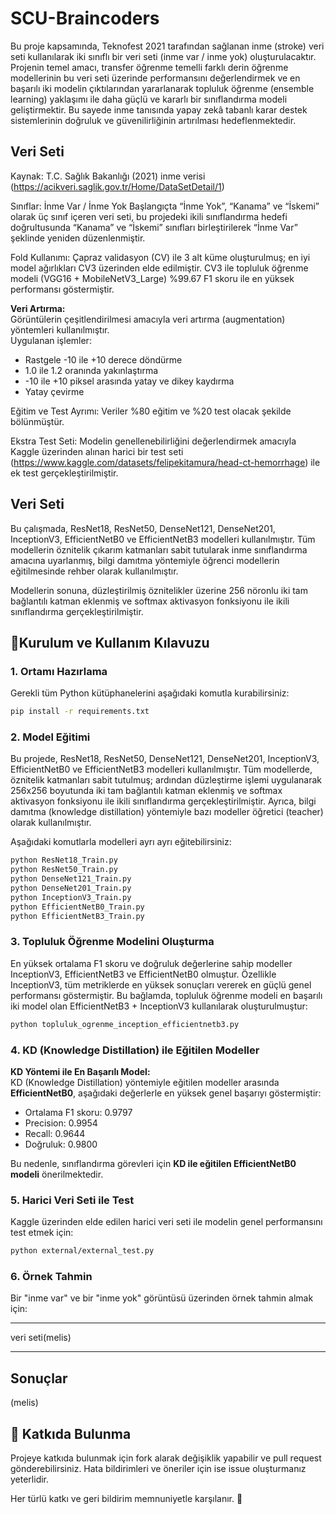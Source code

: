 # SCU-Braincoders
Bu proje kapsamında, Teknofest 2021 tarafından sağlanan inme (stroke) veri seti kullanılarak iki sınıflı bir veri seti (inme var / inme yok) oluşturulacaktır. Projenin temel amacı, transfer öğrenme temelli farklı derin öğrenme modellerinin bu veri seti üzerinde performansını değerlendirmek ve en başarılı iki modelin çıktılarından yararlanarak topluluk öğrenme (ensemble learning) yaklaşımı ile daha güçlü ve kararlı bir sınıflandırma modeli geliştirmektir. Bu sayede inme tanısında yapay zekâ tabanlı karar destek sistemlerinin doğruluk ve güvenilirliğinin artırılması hedeflenmektedir.

##	 Veri Seti
Kaynak: T.C. Sağlık Bakanlığı (2021) inme verisi
(https://acikveri.saglik.gov.tr/Home/DataSetDetail/1)

Sınıflar: İnme Var / İnme Yok
Başlangıçta “İnme Yok”, “Kanama” ve “İskemi” olarak üç sınıf içeren veri seti, bu projedeki ikili sınıflandırma hedefi doğrultusunda “Kanama” ve “İskemi” sınıfları birleştirilerek “İnme Var” şeklinde yeniden düzenlenmiştir.

Fold Kullanımı: Çapraz validasyon (CV) ile 3 alt küme oluşturulmuş; en iyi model ağırlıkları CV3 üzerinden elde edilmiştir. CV3 ile topluluk öğrenme modeli (VGG16 + MobileNetV3_Large) %99.67 F1 skoru ile en yüksek performansı göstermiştir.

**Veri Artırma:**  
Görüntülerin çeşitlendirilmesi amacıyla veri artırma (augmentation) yöntemleri kullanılmıştır.  
Uygulanan işlemler:

- Rastgele -10 ile +10 derece döndürme  
- 1.0 ile 1.2 oranında yakınlaştırma  
- -10 ile +10 piksel arasında yatay ve dikey kaydırma  
- Yatay çevirme

Eğitim ve Test Ayrımı: Veriler %80 eğitim ve %20 test olacak şekilde bölünmüştür.

Ekstra Test Seti: Modelin genellenebilirliğini değerlendirmek amacıyla Kaggle üzerinden alınan harici bir test seti
(https://www.kaggle.com/datasets/felipekitamura/head-ct-hemorrhage) ile ek test gerçekleştirilmiştir.

## Veri Seti
Bu çalışmada, ResNet18, ResNet50, DenseNet121, DenseNet201, InceptionV3, EfficientNetB0 ve EfficientNetB3 modelleri kullanılmıştır. Tüm modellerin öznitelik çıkarım katmanları sabit tutularak inme sınıflandırma amacına uyarlanmış, bilgi damıtma yöntemiyle öğrenci modellerin eğitilmesinde rehber olarak kullanılmıştır.

Modellerin sonuna, düzleştirilmiş öznitelikler üzerine 256 nöronlu iki tam bağlantılı katman eklenmiş ve softmax aktivasyon fonksiyonu ile ikili sınıflandırma gerçekleştirilmiştir.

## 🔧Kurulum ve Kullanım Kılavuzu
### 1. Ortamı Hazırlama
Gerekli tüm Python kütüphanelerini aşağıdaki komutla kurabilirsiniz:

```bash
pip install -r requirements.txt
```


### 2. Model Eğitimi
Bu projede, ResNet18, ResNet50, DenseNet121, DenseNet201, InceptionV3, EfficientNetB0 ve EfficientNetB3 modelleri kullanılmıştır.
Tüm modellerde, öznitelik katmanları sabit tutulmuş; ardından düzleştirme işlemi uygulanarak 256x256 boyutunda iki tam bağlantılı katman eklenmiş ve softmax aktivasyon fonksiyonu ile ikili sınıflandırma gerçekleştirilmiştir. Ayrıca, bilgi damıtma (knowledge distillation) yöntemiyle bazı modeller öğretici (teacher) olarak kullanılmıştır.

Aşağıdaki komutlarla modelleri ayrı ayrı eğitebilirsiniz:
```bash
python ResNet18_Train.py
python ResNet50_Train.py
python DenseNet121_Train.py
python DenseNet201_Train.py
python InceptionV3_Train.py
python EfficientNetB0_Train.py
python EfficientNetB3_Train.py
```
  
### 3. Topluluk Öğrenme Modelini Oluşturma
En yüksek ortalama F1 skoru ve doğruluk değerlerine sahip modeller InceptionV3, EfficientNetB3 ve EfficientNetB0 olmuştur.
Özellikle InceptionV3, tüm metriklerde en yüksek sonuçları vererek en güçlü genel performansı göstermiştir.
Bu bağlamda, topluluk öğrenme modeli en başarılı iki model olan EfficientNetB3 + InceptionV3 kullanılarak oluşturulmuştur:

```bash
python topluluk_ogrenme_inception_efficientnetb3.py
```

### 4. KD (Knowledge Distillation) ile Eğitilen Modeller
**KD Yöntemi ile En Başarılı Model:**  
KD (Knowledge Distillation) yöntemiyle eğitilen modeller arasında **EfficientNetB0**, aşağıdaki değerlerle en yüksek genel başarıyı göstermiştir:

- Ortalama F1 skoru: 0.9797  
- Precision: 0.9954  
- Recall: 0.9644  
- Doğruluk: 0.9800  

Bu nedenle, sınıflandırma görevleri için **KD ile eğitilen EfficientNetB0 modeli** önerilmektedir.

  
### 5. Harici Veri Seti ile Test
Kaggle üzerinden elde edilen harici veri seti ile modelin genel performansını test etmek için:

```bash
python external/external_test.py
```

### 6. Örnek Tahmin
Bir "inme var" ve bir "inme yok" görüntüsü üzerinden örnek tahmin almak için:
****
veri seti(melis)
****

## Sonuçlar
(melis)

## 🤝 Katkıda Bulunma
Projeye katkıda bulunmak için fork alarak değişiklik yapabilir ve pull request gönderebilirsiniz.
Hata bildirimleri ve öneriler için ise issue oluşturmanız yeterlidir.

Her türlü katkı ve geri bildirim memnuniyetle karşılanır. 🙌









